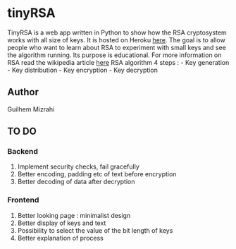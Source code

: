# tinyRSA
TinyRSA is a web app written in Python to show how the RSA cryptosystem works with all size of keys. It is hosted on Heroku [here](https://tinyrsa.herokuapp.com/).
The goal is to allow people who want to learn about RSA to experiment with small keys and see the algorithm running.
Its purpose is educational. For more information on RSA read the wikipedia article [here](https://en.wikipedia.org/wiki/RSA_%28cryptosystem%29)
RSA algorithm
4 steps :
    - Key generation
    - Key distribution
    - Key encryption
    - Key decryption

## Author

Guilhem Mizrahi

## TO DO
### Backend
1. Implement security checks, fail gracefully
2. Better encoding, padding etc of text before encryption
3. Better decoding of data after decryption
### Frontend
1. Better looking page : minimalist design
2. Better display of keys and text
3. Possibility to select the value of the bit length of keys
4. Better explanation of process
